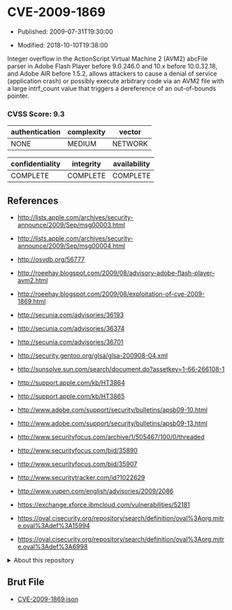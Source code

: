 # CVE-2009-1869

- Published: 2009-07-31T19:30:00

- Modified: 2018-10-10T19:38:00

Integer overflow in the ActionScript Virtual Machine 2 (AVM2) abcFile parser in Adobe Flash Player before 9.0.246.0 and 10.x before 10.0.32.18, and Adobe AIR before 1.5.2, allows attackers to cause a denial of service (application crash) or possibly execute arbitrary code via an AVM2 file with a large intrf_count value that triggers a dereference of an out-of-bounds pointer.

### CVSS Score: **9.3**

| authentication | complexity | vector |
| --- | --- | --- |
| NONE | MEDIUM | NETWORK |

| confidentiality | integrity | availability |
| --- | --- | --- |
| COMPLETE | COMPLETE | COMPLETE |

## References

* http://lists.apple.com/archives/security-announce/2009/Sep/msg00003.html

* http://lists.apple.com/archives/security-announce/2009/Sep/msg00004.html

* http://osvdb.org/56777

* http://roeehay.blogspot.com/2009/08/advisory-adobe-flash-player-avm2.html

* http://roeehay.blogspot.com/2009/08/exploitation-of-cve-2009-1869.html

* http://secunia.com/advisories/36193

* http://secunia.com/advisories/36374

* http://secunia.com/advisories/36701

* http://security.gentoo.org/glsa/glsa-200908-04.xml

* http://sunsolve.sun.com/search/document.do?assetkey=1-66-266108-1

* http://support.apple.com/kb/HT3864

* http://support.apple.com/kb/HT3865

* http://www.adobe.com/support/security/bulletins/apsb09-10.html

* http://www.adobe.com/support/security/bulletins/apsb09-13.html

* http://www.securityfocus.com/archive/1/505467/100/0/threaded

* http://www.securityfocus.com/bid/35890

* http://www.securityfocus.com/bid/35907

* http://www.securitytracker.com/id?1022629

* http://www.vupen.com/english/advisories/2009/2086

* https://exchange.xforce.ibmcloud.com/vulnerabilities/52181

* https://oval.cisecurity.org/repository/search/definition/oval%3Aorg.mitre.oval%3Adef%3A15994

* https://oval.cisecurity.org/repository/search/definition/oval%3Aorg.mitre.oval%3Adef%3A6998

<details>
<summary>About this repository</summary> 

  This repository is part of the project [Live Hack CVE](https://github.com/Live-Hack-CVE). Main website can be found [www.live-hack.org](https://www.live-hack.org) 
  
  Made by [Sn0wAlice](https://github.com/Sn0wAlice) for the people that care about security and need to have a feed of the latest CVEs. Hope you enjoy it, don't forget to star the repo and follow me on [Twitter](https://twitter.com/Sn0wAlice) and [Github](https://github.com/Sn0wAlice). And that is my [personnal website](https://www.alice-snow.me/)

  - [Home Page](https://github.com/Live-Hack-CVE)
  - [Framework](https://github.com/Live-Hack-CVE/cve-framework)
  - [CVE database](https://github.com/Live-Hack-CVE/full_database)
  - [Changelog](https://github.com/Live-Hack-CVE/Changelog)
</details>

## Brut File

* [CVE-2009-1869.json](https://raw.githubusercontent.com/Live-Hack-CVE/full_database/main/cves/2009/CVE-2009-1869.json)

